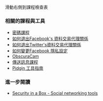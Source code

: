 [Title]: # (現在怎樣?)
[Difficulty]: # (初學者)
[Order]: # (10)

滑動右側到課程檢查表

### 相關的課程與工具
* [密碼課程](umbrella://lesson/passwords)
* [如何退出Facebook's 資料交易代理關係](umbrella://lesson/facebook)
* [如何退出Twitter's資料交易代理關係](umbrella://lesson/facebook)
* [如何變更Facebook 隱私設定](https://www.eff.org/deeplinks/2013/01/how-protect-your-privacy-facebooks-graph-search)
* [ObscuraCam](umbrella://lesson/obscuracam)
* [傳送訊息課程](umbrella://lesson/sending-message)
* [Pidgin 工具指南](umbrella://lesson/pidgin)


### 進一步閱讀
* [Security in a Box - Social networking tools](https://securityinabox.org/social_networking_tools)